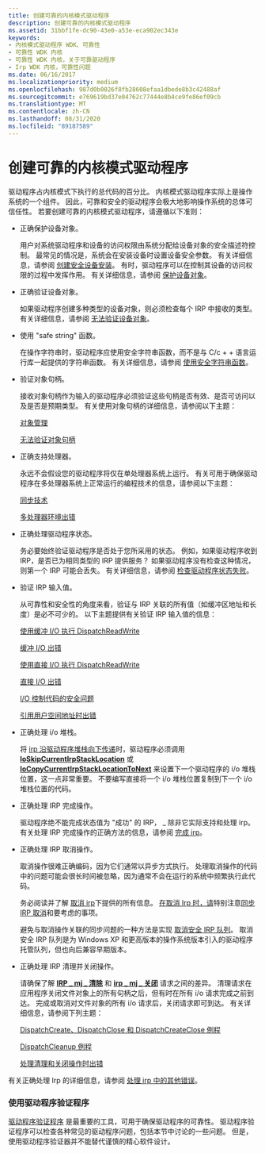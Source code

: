 ```yaml
---
title: 创建可靠的内核模式驱动程序
description: 创建可靠的内核模式驱动程序
ms.assetid: 31bbf1fe-dc90-43e0-a53e-eca902ec343e
keywords:
- 内核模式驱动程序 WDK、可靠性
- 可靠性 WDK 内核
- 可靠性 WDK 内核，关于可靠驱动程序
- Irp WDK 内核，可靠性问题
ms.date: 06/16/2017
ms.localizationpriority: medium
ms.openlocfilehash: 987d0b0026f8fb28608efaa1dbede8b3c42488af
ms.sourcegitcommit: e769619bd37e04762c77444e8b4ce9fe86ef09cb
ms.translationtype: MT
ms.contentlocale: zh-CN
ms.lasthandoff: 08/31/2020
ms.locfileid: "89187589"
---
```

# <a name="creating-reliable-kernel-mode-drivers"></a>创建可靠的内核模式驱动程序





驱动程序占内核模式下执行的总代码的百分比。 内核模式驱动程序实际上是操作系统的一个组件。 因此，可靠和安全的驱动程序会极大地影响操作系统的总体可信任性。 若要创建可靠的内核模式驱动程序，请遵循以下准则：

-   正确保护设备对象。

    用户对系统驱动程序和设备的访问权限由系统分配给设备对象的安全描述符控制。 最常见的情况是，系统会在安装设备时设置设备安全参数。 有关详细信息，请参阅 [创建安全设备安装](../install/creating-secure-device-installations.md)。 有时，驱动程序可以在控制其设备的访问权限的过程中发挥作用。 有关详细信息，请参阅 [保护设备对象](securing-device-objects.md)。

-   正确验证设备对象。

    如果驱动程序创建多种类型的设备对象，则必须检查每个 IRP 中接收的类型。 有关详细信息，请参阅 [无法验证设备对象](failure-to-validate-device-objects.md)。

-   使用 "safe string" 函数。

    在操作字符串时，驱动程序应使用安全字符串函数，而不是与 C/c + + 语言运行库一起提供的字符串函数。 有关详细信息，请参阅 [使用安全字符串函数](using-safe-string-functions.md)。

-   验证对象句柄。

    接收对象句柄作为输入的驱动程序必须验证这些句柄是否有效、是否可访问以及是否是预期类型。 有关使用对象句柄的详细信息，请参阅以下主题：

    [对象管理](managing-kernel-objects.md)

    [无法验证对象句柄](failure-to-validate-object-handles.md)

-   正确支持处理器。

    永远不会假设您的驱动程序将仅在单处理器系统上运行。 有关可用于确保驱动程序在多处理器系统上正常运行的编程技术的信息，请参阅以下主题：

    [同步技术](synchronization-techniques.md)

    [多处理器环境出错](errors-in-a-multiprocessor-environment.md)

-   正确处理驱动程序状态。

    务必要始终验证驱动程序是否处于您所采用的状态。 例如，如果驱动程序收到 IRP，是否已为相同类型的 IRP 提供服务？ 如果驱动程序没有检查这种情况，则第一个 IRP 可能会丢失。 有关详细信息，请参阅 [检查驱动程序状态失败](failure-to-check-a-driver-s-state.md)。

-   验证 IRP 输入值。

    从可靠性和安全性的角度来看，验证与 IRP 关联的所有值（如缓冲区地址和长度）是必不可少的。 以下主题提供有关验证 IRP 输入值的信息：

    [使用缓冲 I/O 执行 DispatchReadWrite](dispatchreadwrite-using-buffered-i-o.md)

    [缓冲 I/O 出错](errors-in-buffered-i-o.md)

    [使用直接 I/O 执行 DispatchReadWrite](dispatchreadwrite-using-direct-i-o.md)

    [直接 I/O 出错](errors-in-direct-i-o.md)

    [I/O 控制代码的安全问题](security-issues-for-i-o-control-codes.md)

    [引用用户空间地址时出错](errors-in-referencing-user-space-addresses.md)

-   正确处理 i/o 堆栈。

    将 [irp 沿驱动程序堆栈向下传递](passing-irps-down-the-driver-stack.md)时，驱动程序必须调用 [**IoSkipCurrentIrpStackLocation**](./mm-bad-pointer.md) 或 [**IoCopyCurrentIrpStackLocationToNext**](/windows-hardware/drivers/ddi/wdm/nf-wdm-iocopycurrentirpstacklocationtonext) 来设置下一个驱动程序的 i/o 堆栈位置，这一点非常重要。 不要编写直接将一个 i/o 堆栈位置复制到下一个 i/o 堆栈位置的代码。

-   正确处理 IRP 完成操作。

    驱动程序绝不能完成状态值为 "成功" 的 IRP， \_ 除非它实际支持和处理 irp。 有关处理 IRP 完成操作的正确方法的信息，请参阅 [完成 irp](completing-irps.md)。

-   正确处理 IRP 取消操作。

    取消操作很难正确编码，因为它们通常以异步方式执行。 处理取消操作的代码中的问题可能会很长时间被忽略，因为通常不会在运行的系统中频繁执行此代码。

    务必阅读并了解 [取消 irp](canceling-irps.md)下提供的所有信息。 [在取消 Irp 时，请](points-to-consider-when-canceling-irps.md)特别注意[同步 IRP 取消](synchronizing-irp-cancellation.md)和要考虑的事项。

    避免与取消操作关联的同步问题的一种方法是实现 [取消安全 IRP 队列](cancel-safe-irp-queues.md)。 取消安全 IRP 队列是为 Windows XP 和更高版本的操作系统版本引入的驱动程序托管队列，但也向后兼容早期版本。

-   正确处理 IRP 清理并关闭操作。

    请确保了解 [**IRP \_ mj \_ 清除**](./irp-mj-cleanup.md) 和 [**irp \_ mj \_ 关闭**](./irp-mj-close.md) 请求之间的差异。 清理请求在应用程序关闭文件对象上的所有句柄之后，但有时在所有 i/o 请求完成之前到达。 完成或取消对文件对象的所有 i/o 请求后，关闭请求即可到达。 有关详细信息，请参阅下列主题：

    [DispatchCreate、DispatchClose 和 DispatchCreateClose 例程](dispatchcreate--dispatchclose--and-dispatchcreateclose-routines.md)

    [DispatchCleanup 例程](dispatchcleanup-routines.md)

    [处理清理和关闭操作时出错](errors-in-handling-cleanup-and-close-operations.md)

有关正确处理 Irp 的详细信息，请参阅 [处理 irp 中的其他错误](additional-errors-in-handling-irps.md)。

### <a name="using-driver-verifier"></a>使用驱动程序验证程序

[驱动程序验证程序](../devtest/driver-verifier.md) 是最重要的工具，可用于确保驱动程序的可靠性。 驱动程序验证程序可以检查各种常见的驱动程序问题，包括本节中讨论的一些问题。 但是，使用驱动程序验证器并不能替代谨慎的精心软件设计。

 

